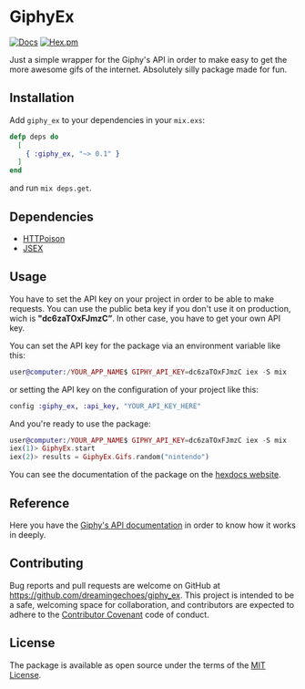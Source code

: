# GiphyEx

[![Docs](https://img.shields.io/badge/docs-latest-brightgreen.svg?style=flat)](http://hexdocs.pm/giphy_ex/0.1.0/)
[![Hex.pm](https://img.shields.io/hexpm/v/giphy_ex.svg)](https://hex.pm/packages/giphy_ex)

Just a simple wrapper for the Giphy's API in order to make easy to get the more awesome gifs of the internet. Absolutely silly package made for fun.

## Installation

Add ``giphy_ex`` to your dependencies in your ``mix.exs``:

```elixir
defp deps do
  [
    { :giphy_ex, "~> 0.1" }
  ]
end
```

and run `mix deps.get`.

## Dependencies

- [HTTPoison](https://github.com/edgurgel/httpoison)
- [JSEX](https://github.com/talentdeficit/exjsx)

## Usage

You have to set the API key on your project in order to be able to make requests. You can use the public beta key if you don't use it on production, wich is **"dc6zaTOxFJmzC”**. In other case, you have to get your own API key.

You can set the API key for the package via an environment variable like this:

```elixir
user@computer:/YOUR_APP_NAME$ GIPHY_API_KEY=dc6zaTOxFJmzC iex -S mix
```

or setting the API key on the configuration of your project like this:

```elixir
config :giphy_ex, :api_key, "YOUR_API_KEY_HERE"
```

And you're ready to use the package:

```elixir
user@computer:/YOUR_APP_NAME$ GIPHY_API_KEY=dc6zaTOxFJmzC iex -S mix
iex(1)> GiphyEx.start
iex(2)> results = GiphyEx.Gifs.random("nintendo")
```

You can see the documentation of the package on the [hexdocs website](http://hexdocs.pm/giphy_ex/0.1.0/).

## Reference

Here you have the [Giphy's API documentation](https://github.com/Giphy/GiphyAPI/) in order to know how it works in deeply.

## Contributing

Bug reports and pull requests are welcome on GitHub at https://github.com/dreamingechoes/giphy_ex. This project is intended to be a safe, welcoming space for collaboration, and contributors are expected to adhere to the [Contributor Covenant](contributor-covenant.org) code of conduct.

## License

The package is available as open source under the terms of the [MIT License](http://opensource.org/licenses/MIT).
